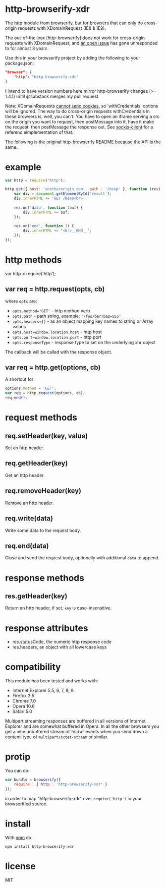 # http-browserify-xdr

The
[http](http://nodejs.org/docs/v0.4.10/api/all.html#hTTP) module from browserify,
but for browsers that can only do cross-origin requests with XDomainRequest (IE8 & IE9).

The out-of-the-box [http-browserify] does not work for cross-origin requests with XDomainRequest, and [an open issue](https://github.com/substack/http-browserify/pull/3) has gone unresponded to for almost 3 years.

Use this in your browserify project by adding the following to your package.json:
```json
"browser": {
    "http": "http-browserify-xdr"
}
```

I intend to have version numbers here mirror http-browserify changes (>= 1.4.1) until @substack merges my pull request.

Note: XDomainRequests [cannot send cookies](http://bit.ly/ie9nocors), so 'withCredentials' options will be ignored. The way to do cross-origin requests withCredentials in these browsers is, well, you can't. You have to open an iframe serving a src on the origin you want to request, then postMessage into it, have it make the request, then postMessage the response out. See [sockjs-client](https://github.com/sockjs/sockjs-client#supported-transports-by-browser-html-served-from-http-or-https) for a referenc eimplementation of that.

The following is the original http-browserify README because the API is the same.

# example

``` js
var http = require('http');

http.get({ host: 'anotherorigin.com', path : '/beep' }, function (res) {
    var div = document.getElementById('result');
    div.innerHTML += 'GET /beep<br>';
    
    res.on('data', function (buf) {
        div.innerHTML += buf;
    });
    
    res.on('end', function () {
        div.innerHTML += '<br>__END__';
    });
});
```

# http methods

var http = require('http');

## var req = http.request(opts, cb)

where `opts` are:

* `opts.method='GET'` - http method verb
* `opts.path` - path string, example: `'/foo/bar?baz=555'`
* `opts.headers={}` - as an object mapping key names to string or Array values
* `opts.host=window.location.host` - http host
* `opts.port=window.location.port` - http port
* `opts.responseType` - response type to set on the underlying xhr object

The callback will be called with the response object.

## var req = http.get(options, cb)

A shortcut for

``` js
options.method = 'GET';
var req = http.request(options, cb);
req.end();
```

# request methods

## req.setHeader(key, value)

Set an http header.

## req.getHeader(key)

Get an http header.

## req.removeHeader(key)

Remove an http header.

## req.write(data)

Write some data to the request body.

## req.end(data)

Close and send the request body, optionally with additional `data` to append.

# response methods

## res.getHeader(key)

Return an http header, if set. `key` is case-insensitive.

# response attributes

* res.statusCode, the numeric http response code
* res.headers, an object with all lowercase keys

# compatibility

This module has been tested and works with:

* Internet Explorer 5.5, 6, 7, 8, 9
* Firefox 3.5
* Chrome 7.0
* Opera 10.6
* Safari 5.0

Multipart streaming responses are buffered in all versions of Internet Explorer
and are somewhat buffered in Opera. In all the other browsers you get a nice
unbuffered stream of `"data"` events when you send down a content-type of
`multipart/octet-stream` or similar.

# protip

You can do:

````javascript
var bundle = browserify({
    require : { http : 'http-browserify-xdr' }
});
````

in order to map "http-browserify-xdr" over `require('http')` in your browserified
source.

# install

With [npm](https://npmjs.org) do:

```
npm install http-browserify-xdr
```

# license

MIT
